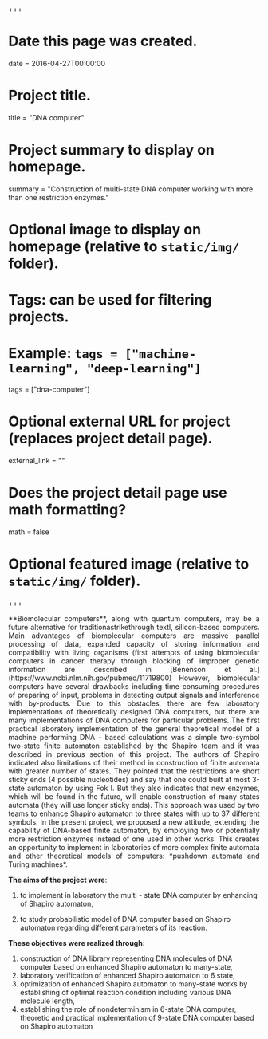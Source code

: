 ﻿+++
# Date this page was created.
date = 2016-04-27T00:00:00

# Project title.
title = "DNA computer"

# Project summary to display on homepage.
summary = "Construction of multi-state DNA computer working with more than one restriction enzymes."

# Optional image to display on homepage (relative to `static/img/` folder).

# Tags: can be used for filtering projects.
# Example: `tags = ["machine-learning", "deep-learning"]`
tags = ["dna-computer"]

# Optional external URL for project (replaces project detail page).
external_link = ""

# Does the project detail page use math formatting?
math = false

# Optional featured image (relative to `static/img/` folder).

+++

<p style="text-align: justify;">
 **Biomolecular  computers**,  along  with  quantum  computers,  may  be  a  future  alternative  for  traditionastrikethrough textl,  silicon-based computers. Main advantages of biomolecular computers are massive parallel processing of data, expanded capacity  of  storing  information  and  compatibility  with  living  organisms  (first  attempts  of  using  biomolecular computers in cancer therapy through blocking of improper genetic information are described in [Benenson et al.](https://www.ncbi.nlm.nih.gov/pubmed/11719800) However,   biomolecular   computers   have   several   drawbacks   including   time-consuming   procedures   of preparing of input, problems in detecting  output signals and interference with by-products. Due to this obstacles, there  are  few  laboratory  implementations  of  theoretically  designed  DNA  computers,  but  there  are  many implementations of DNA computers for particular problems. The first practical laboratory implementation of the  general  theoretical  model  of  a  machine  performing  DNA - based  calculations  was  a  simple  two-symbol  two-state  finite  automaton  established  by  the  Shapiro  team and  it  was  described  in previous  section of  this  project. The authors of Shapiro indicated also limitations of their method in construction of finite automata with greater number  of  states.  They  pointed  that  the  restrictions  are  short  sticky  ends  (4  possible  nucleotides)  and  say  that one could built at most 3-state automaton by using Fok I. But they also indicates that new enzymes, which will be found  in  the  future,  will enable  construction  of  many  states  automata  (they  will  use  longer  sticky  ends). This approach was used by two teams to enhance Shapiro automaton to three states with up to 37 different symbols. In  the  present project,  we  proposed  a  new  attitude,  extending the  capability  of  DNA-based  finite  automaton,  by employing  two  or  potentially  more  restriction  enzymes  instead  of  one  used  in  other  works.  This  creates  an opportunity  to  implement  in  laboratories  of  more  complex  finite  automata  and  other  theoretical  models of computers: *pushdown automata and Turing machines*. 
</p>

**The aims of the project were**:

 1. to implement in laboratory the multi - state DNA computer by
    enhancing of Shapiro automaton, 
    
 2. to study probabilistic model of DNA
    computer based on Shapiro automaton regarding different parameters
    of its reaction.
    
**These objectives were realized through:**

 1. construction of DNA library representing DNA molecules of DNA computer based on enhanced Shapiro automaton to many-state,
 2. laboratory verification of enhanced Shapiro automaton to 6 state,
 3. optimization of enhanced Shapiro automaton to many-state works by establishing of optimal reaction condition including various DNA molecule length,
 4. establishing the role of nondeterminism in 6-state DNA computer,
theoretic and practical implementation of 9-state DNA computer based on Shapiro automaton


